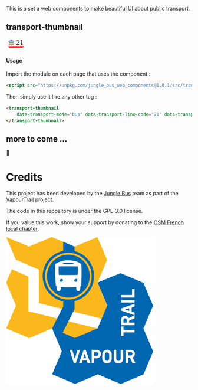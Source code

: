 This is a set a web components to make beautiful UI about public transport.

## transport-thumbnail

![demo](demo/Screenshot_transport-thumbnail.png)

#### Usage
Import the module on each page that uses the component :

```html
<script src="https://unpkg.com/jungle_bus_web_components@1.0.1/src/transport_thumbnail.js"></script>
```

Then simply use it like any other tag :

```html
<transport-thumbnail
    data-transport-mode="bus" data-transport-line-code="21" data-transport-line-color="red">
</transport-thumbnail>
```

## more to come ...

 :construction:

# Credits
This project has been developed by the [Jungle Bus](http://junglebus.io/) team as part of the [VapourTrail](https://github.com/Jungle-Bus/VapourTrail) project.

The code in this repository is under the GPL-3.0 license.

If you value this work, show your support by donating to the [OSM French local chapter](http://openstreetmap.fr).

![VapourTrail logo](demo/Logo_JungleBus_VapourTrail.png)
